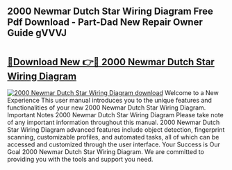 ## 2000 Newmar Dutch Star Wiring Diagram Free Pdf Download - Part-Dad New Repair Owner Guide gVVVJ

# <h2><a href="http://dfkfqj.blite.top/?on=2000+Newmar+Dutch+Star+Wiring+Diagram">🔗Download New 👉🔴 2000 Newmar Dutch Star Wiring Diagram</a></h2>

[![2000 Newmar Dutch Star Wiring Diagram download](https://i.imgur.com/lujVjoI.png)](http://dfkfqj.blite.top/?on=2000+Newmar+Dutch+Star+Wiring+Diagram)
Welcome to a New Experience This user manual introduces you to the unique features and functionalities of your new 2000 Newmar Dutch Star Wiring Diagram. Important Notes 2000 Newmar Dutch Star Wiring Diagram Please take note of any important information throughout this manual. 2000 Newmar Dutch Star Wiring Diagram advanced features include object detection, fingerprint scanning, customizable profiles, and automated tasks, all of which can be accessed and customized through the user interface. Your Success is Our Goal 2000 Newmar Dutch Star Wiring Diagram. We are committed to providing you with the tools and support you need.
